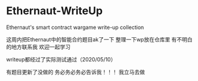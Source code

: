 # Ethernaut-WriteUp
Ethernaut's smart contract wargame write-up collection

这周内把Ethernaut中的智能合约题目ak了一下 整理一下wp放在仓库里
有不明白的地方联系我 欢迎一起学习

writeup都经过了实际测试通过（2020/05/10）

有题目更新了没做的 务必务必务必告诉我！！！ 我立马去做

